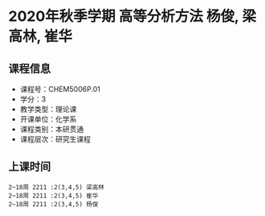 # 2020年秋季学期 高等分析方法 杨俊, 梁高林, 崔华






## 课程信息

- 课程号：CHEM5006P.01
- 学分：3
- 教学类型：理论课
- 开课单位：化学系
- 课程类别：本研贯通
- 课程层次：研究生课程

## 上课时间

```
2~18周 2211 :2(3,4,5) 梁高林
2~18周 2211 :2(3,4,5) 崔华
2~18周 2211 :2(3,4,5) 杨俊
```


